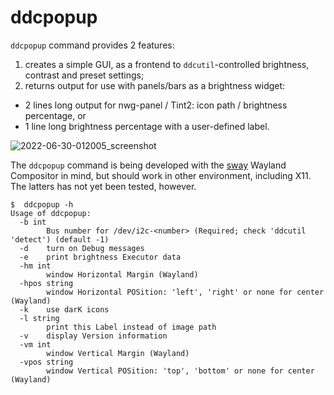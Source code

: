 # ddcpopup

`ddcpopup` command provides 2 features:

1. creates a simple GUI, as a frontend to `ddcutil`-controlled brightness, contrast and preset settings;
2. returns output for use with panels/bars as a brightness widget:
- 2 lines long output for nwg-panel / Tint2: icon path / brightness percentage, or
- 1 line long brightness percentage with a user-defined label.

![2022-06-30-012005_screenshot](https://user-images.githubusercontent.com/20579136/176566079-7ae68b33-ec67-4ac4-8eeb-205d46ac7af2.png)

The `ddcpopup` command is being developed with the [sway](https://github.com/swaywm/sway) Wayland Compositor in mind, but should work in other environment, 
including X11. The latters has not yet been tested, however.

```text
$  ddcpopup -h
Usage of ddcpopup:
  -b int
    	Bus number for /dev/i2c-<number> (Required; check 'ddcutil 'detect') (default -1)
  -d	turn on Debug messages
  -e	print brightness Executor data
  -hm int
    	window Horizontal Margin (Wayland)
  -hpos string
    	window Horizontal POSition: 'left', 'right' or none for center (Wayland)
  -k	use darK icons
  -l string
    	print this Label instead of image path
  -v	display Version information
  -vm int
    	window Vertical Margin (Wayland)
  -vpos string
    	window Vertical POSition: 'top', 'bottom' or none for center (Wayland)
```
